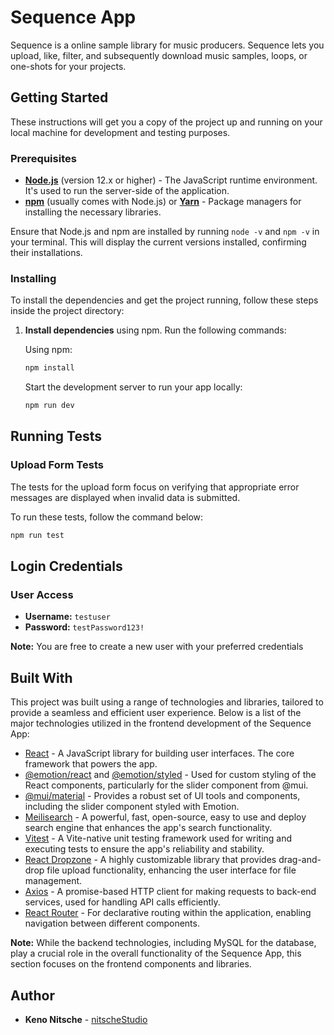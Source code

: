 # Sequence App

Sequence is a online sample library for music producers. Sequence lets you upload, like, filter, and subsequently download music samples, loops, or one-shots for your projects.

## Getting Started

These instructions will get you a copy of the project up and running on your local machine for development and testing purposes.

### Prerequisites

- **[Node.js](https://nodejs.org/en/)** (version 12.x or higher) - The JavaScript runtime environment. It's used to run the server-side of the application.
- **[npm](https://www.npmjs.com/)** (usually comes with Node.js) or **[Yarn](https://yarnpkg.com/)** - Package managers for installing the necessary libraries.

Ensure that Node.js and npm are installed by running `node -v` and `npm -v` in your terminal. This will display the current versions installed, confirming their installations.

### Installing

To install the dependencies and get the project running, follow these steps inside the project directory:

1. **Install dependencies** using npm. Run the following commands:

   Using npm:

   ```bash
   npm install
   ```

   Start the development server to run your app locally:

   ```bash
   npm run dev
   ```

## Running Tests

### Upload Form Tests

The tests for the upload form focus on verifying that appropriate error messages are displayed when invalid data is submitted.

To run these tests, follow the command below:

```bash
npm run test
```

## Login Credentials

### User Access

- **Username:** `testuser`
- **Password:** `testPassword123!`

**Note:** You are free to create a new user with your preferred credentials

## Built With

This project was built using a range of technologies and libraries, tailored to provide a seamless and efficient user experience. Below is a list of the major technologies utilized in the frontend development of the Sequence App:

- [React](https://reactjs.org/) - A JavaScript library for building user interfaces. The core framework that powers the app.
- [@emotion/react](https://emotion.sh/docs/@emotion/react) and [@emotion/styled](https://emotion.sh/docs/@emotion/styled) - Used for custom styling of the React components, particularly for the slider component from @mui.
- [@mui/material](https://mui.com/) - Provides a robust set of UI tools and components, including the slider component styled with Emotion.
- [Meilisearch](https://www.meilisearch.com/) - A powerful, fast, open-source, easy to use and deploy search engine that enhances the app's search functionality.
- [Vitest](https://vitest.dev/) - A Vite-native unit testing framework used for writing and executing tests to ensure the app's reliability and stability.
- [React Dropzone](https://react-dropzone.js.org/) - A highly customizable library that provides drag-and-drop file upload functionality, enhancing the user interface for file management.
- [Axios](https://axios-http.com/) - A promise-based HTTP client for making requests to back-end services, used for handling API calls efficiently.
- [React Router](https://reactrouter.com/) - For declarative routing within the application, enabling navigation between different components.

**Note:** While the backend technologies, including MySQL for the database, play a crucial role in the overall functionality of the Sequence App, this section focuses on the frontend components and libraries.

## Author

- **Keno Nitsche** - [nitscheStudio](https://github.com/nitscheStudios)
